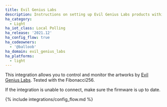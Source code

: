```yaml
---
title: Evil Genius Labs
description: Instructions on setting up Evil Genius Labs products within Home Assistant.
ha_category:
  - Light
ha_iot_class: Local Polling
ha_release: '2021.12'
ha_config_flow: true
ha_codeowners:
  - '@balloob'
ha_domain: evil_genius_labs
ha_platforms:
  - light
---
```


This integration allows you to control and monitor the artworks by [Evil Genius Labs](https://www.evilgeniuslabs.org/). Tested with the Fibonacci256.

If the integration is unable to connect, make sure the firmware is up to date.

{% include integrations/config_flow.md %}
